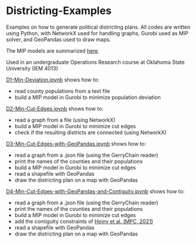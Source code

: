 # Districting-Examples
Examples on how to generate political districting plans. All codes are written using Python, with NetworkX used for handling graphs, Gurobi used as MIP solver, and GeoPandas used to draw maps. 

The MIP models are summarized [here](https://github.com/AustinLBuchanan/Districting-Examples/blob/main/Two_districting_models.pdf).

Used in an undergraduate Operations Research course at Oklahoma State University (IEM 4013)

[D1-Min-Deviation.ipynb](https://github.com/AustinLBuchanan/Districting-Examples/blob/main/D1-Min-Deviation.ipynb) shows how to:
  - read county populations from a text file
  - build a MIP model in Gurobi to minimize population deviation
  
[D2-Min-Cut-Edges.ipynb](https://github.com/AustinLBuchanan/Districting-Examples/blob/main/D2-Min-Cut-Edges.ipynb) shows how to:
  - read a graph from a file (using NetworkX)
  - build a MIP model in Gurobi to minimize cut edges
  - check if the resulting districts are connected (using NetworkX)
  
[D3-Min-Cut-Edges-with-GeoPandas.ipynb](https://github.com/AustinLBuchanan/Districting-Examples/blob/main/D3-Min-Cut-Edges-with-GeoPandas.ipynb) shows how to:
  - read a graph from a .json file (using the GerryChain reader)
  - print the names of the counties and their populations
  - build a MIP model in Gurobi to minimize cut edges
  - read a shapefile with GeoPandas
  - draw the districting plan on a map with GeoPandas
  
[D4-Min-Cut-Edges-with-GeoPandas-and-Contiguity.ipynb](https://github.com/AustinLBuchanan/Districting-Examples/blob/main/D4-Min-Cut-Edges-with-GeoPandas-and-Contiguity.ipynb) shows how to:
  - read a graph from a .json file (using the GerryChain reader)
  - print the names of the counties and their populations
  - build a MIP model in Gurobi to minimize cut edges
  - add the contiguity constraints of [Hojny et al. (MPC, 2021)](https://link.springer.com/article/10.1007/s12532-020-00186-3)
  - read a shapefile with GeoPandas
  - draw the districting plan on a map with GeoPandas
  
